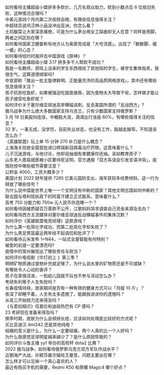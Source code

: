 如何看待主播超级小桀拼多多砍价，几万名观众助力，砍到小数点后  6 位依旧失败，这种情况合理吗？  
中美元首四个月内第二次视频会晤，有哪些信息值得关注？  
中超球员说巩汉林小品没冲出亚洲，你怎么看？  
土坑酸菜让大家深恶痛绝，可是为什么茅台用女工踩曲却无人在意？同样是用脚，两者之间区别在哪？  
如何看待国家卫健委称有地方认为奥密克戎是「大号流感」，出现了「歇歇脚、缓一缓」的心态？  
如何看待纽约时报抨击中国游戏《原神》？  
如何看待主播超级小桀 3.17 拼多多千人帮砍不成功？  
我是一名教师，把班上没来的学生东西借给了其他班的学生，被学生集体指责，我很生气，这算道德绑架吗?  
中宣部称「推出一批主旋律鲜明、正能量充沛的高品质网络游戏」，其中还有哪些信息值得关注？  
孩子抗拒吃鱼虾，如果被强迫吃就直接吞，因为食物太大导致干呕，怎样做才能让孩子接受吃鱼虾呢？  
如何评价关于塞尔维亚球迷高举横幅讽刺，反击美国所谓的「反战西方」?  
俄乌战争为什么绝大多数国家支持乌克兰，只有少数国家支持俄罗斯？  
3 月 19 日美股四连涨，中概股大涨，滴滴出行涨逾 60%，有哪些值得关注的信息？  
32 岁，一事无成，没学历，目前失业状态，也没有工作，路越走越窄。不知道该怎么办？  
《英雄联盟》玩上单 15 分钟 270 补刀是什么概念？  
上海海关验放全国首批进口辉瑞新冠病毒治疗药物，这意味着什么？  
儿子沉迷游戏，与他讨论，他却说抽烟有害健康你还抽。该如教育孩子？  
山东老人患癌就医被小区要待死证明，官方通报「双方系误会引发言语冲突」，疫情防控中哪些细节需要注意？  
公积金 4000，工资大概多少？  
美国计划 2022 财年提供 7285 亿美元国防支出，海军获较多经费倾斜，这一行为释放了哪些信号？  
为什么说中国是世界上唯一一个文明没有中断的国家？其他文明古国如何中断的？  
联合国与塔利班执政下的阿富汗建立正式联系，意味着什么？  
高考 750 分能力和 750w 元人民币你选哪一个？  
如何看待因被质疑百万善款不公开，江歌妈妈哭求调查自己资金来源及去向？  
如何看待西方主流媒体对塞尔维亚球迷反战横幅事件的集体沉默？  
如何评价《英雄联盟电竞经理》这款游戏？  
为什么第一批简化字成功，而第二批简化字却失败了？  
为什么男足男篮最近两年经不起调侃和批评了？  
如何看待云⽶发布 1=N44，⼀站式全屋智能有何特别？  
被爱的前提一定要漂亮吗?  
疫情中的常州展现出了哪些责任与担当？  
如何评价电视剧《华灯初上 》第三季？  
明明矿物质通过食物补充就足够了，为什么说水里的矿物质还是不可或缺？  
有哪些令人心动的香评？  
孩子在家很活泼，一到幼儿园就不玩也不参与活动怎么办？  
考研失利等于人生失败吗？  
长春疫情持续，居家期间是否有一种有效的健身方式可以「月瘦 10 斤」？  
夜深了却睡不着，人生有太多遗憾了。能跟我讲讲你的遗憾吗？  
从高三开始努力还来得及吗？  
《与君初相识》任嘉伦和迪丽热巴有 CP 感吗？  
23 考研现在准备来得及吗？  
换季时期，皮肤为什么会频频长痘，应该如何处理是比较好的方式呢？  
买比亚迪汉 dmi242 还是其他纯电？  
结婚的意义是什么，为什么一定要结婚，两个人真的比一个人好吗？  
为什么我感觉足球明星越来越少了？是什么原因导致的？  
如何评价斗鱼主播 yyf 举办的高校杯 dota2 比赛？  
2022 俄乌战争，如何看待俄罗斯乌克兰双方军队作战水平？  
近期海产大战，孙颖莎屡次输给王曼昱，问题主要出在哪？  
怎么样才可以忘掉一个真心喜欢的人？  
最近有购买手机的需要，Redmi K50 和荣耀 Magic4 哪个好点？  
